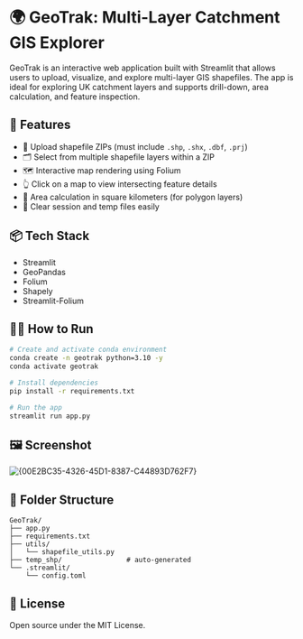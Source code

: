 # 🌍 GeoTrak: Multi-Layer Catchment GIS Explorer

GeoTrak is an interactive web application built with Streamlit that allows users to upload, visualize, and explore multi-layer GIS shapefiles. The app is ideal for exploring UK catchment layers and supports drill-down, area calculation, and feature inspection.

## 🚀 Features

- 📁 Upload shapefile ZIPs (must include `.shp`, `.shx`, `.dbf`, `.prj`)
- 🗂 Select from multiple shapefile layers within a ZIP
- 🗺️ Interactive map rendering using Folium
- 👆 Click on a map to view intersecting feature details
- 📐 Area calculation in square kilometers (for polygon layers)
- 🧹 Clear session and temp files easily

## 📦 Tech Stack

- Streamlit
- GeoPandas
- Folium
- Shapely
- Streamlit-Folium

## 🧑‍💻 How to Run

```bash
# Create and activate conda environment
conda create -n geotrak python=3.10 -y
conda activate geotrak

# Install dependencies
pip install -r requirements.txt

# Run the app
streamlit run app.py
```

## 🖼️ Screenshot

![{00E2BC35-4326-45D1-8387-C44893D762F7}](https://github.com/user-attachments/assets/4c5dd47b-6927-401d-bfdc-57341317cdc1)


## 📁 Folder Structure

```
GeoTrak/
├── app.py
├── requirements.txt
├── utils/
│   └── shapefile_utils.py
├── temp_shp/                # auto-generated
└── .streamlit/
    └── config.toml
```

## 📜 License

Open source under the MIT License.
